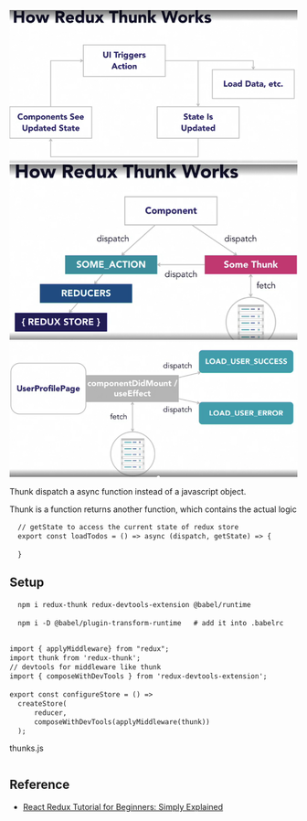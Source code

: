 
![](./_images/thunk-how.png)
![](./_images/thunk-how-2.png)
![](./_images/thunk-how-3.png)

Thunk dispatch a async function instead of a javascript object.

Thunk is a function returns another function, which contains the actual logic
```
  // getState to access the current state of redux store
  export const loadTodos = () => async (dispatch, getState) => {

  }
```
## Setup 
```
  npm i redux-thunk redux-devtools-extension @babel/runtime

  npm i -D @babel/plugin-transform-runtime   # add it into .babelrc
```

##
```
import { applyMiddleware} from "redux";
import thunk from 'redux-thunk';
// devtools for middleware like thunk
import { composeWithDevTools } from 'redux-devtools-extension';

export const configureStore = () =>
  createStore(
      reducer,
      composeWithDevTools(applyMiddleware(thunk))
  );

```

thunks.js
```
```


## Reference
- [React Redux Tutorial for Beginners: Simply Explained](https://chriscourses.com/blog/redux)